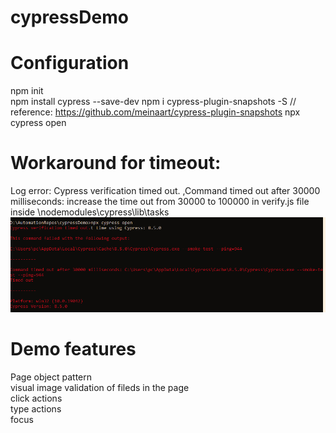 # cypressDemo
# Configuration
npm init  
npm install cypress --save-dev
npm i cypress-plugin-snapshots -S  // reference: https://github.com/meinaart/cypress-plugin-snapshots
npx cypress open  


# Workaround for timeout:  
Log error: Cypress verification timed out. ,Command timed out after 30000 milliseconds: increase the time out from 30000 to 100000 in verify.js file inside \nodemodules\cypress\lib\tasks
![alt text](https://github.com/oletishiva/cypressDemo/blob/main/image.png)



# Demo features
Page object pattern  
visual image validation of fileds in the page  
click actions  
type actions  
focus  

